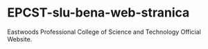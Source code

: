 # EPCST-slu-bena-web-stranica
Eastwoods Professional College of Science and Technology Official Website.
